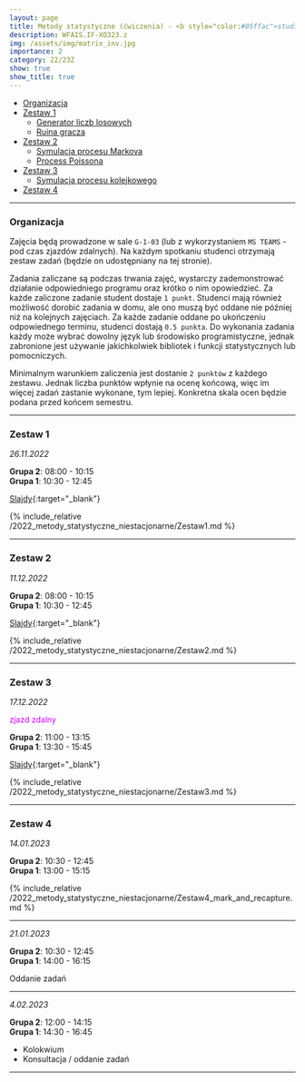 ```yaml
---
layout: page
title: Metody statystyczne (ćwiczenia) - <b style="color:#05ffac">studia niestacjonarne</b> 
description: WFAIS.IF-XO323.z
img: /assets/img/matrix_inv.jpg
importance: 2
category: 22/23Z
show: true
show_title: true
---
```


<!-- no toc --> 
- [Organizacja](#organizacja)
- [Zestaw 1](#zestaw-1)
    - [Generator liczb losowych](#generator-liczb-losowych)
    - [Ruina gracza](#ruina-gracza)
- [Zestaw 2](#zestaw-2)
    - [Symulacja procesu Markova](#symulacja-procesu-markova)
    - [Process Poissona](#process-poissona)
- [Zestaw 3](#zestaw-3)
    - [Symulacja procesu kolejkowego](#symulacja-procesu-kolejkowego)
- [Zestaw 4](#zestaw-4)

---

### **Organizacja**

Zajęcia będą prowadzone w sale `G-1-03` (lub z wykorzystaniem `MS TEAMS` - pod czas zjazdów zdalnych).
Na każdym spotkaniu studenci otrzymają zestaw zadań (będzie on udostępniany na tej stronie). 


Zadania zaliczane są podczas trwania zajęć, wystarczy zademonstrować działanie odpowiedniego programu oraz krótko o nim opowiedzieć. Za każde zaliczone zadanie student dostaje `1 punkt`.
Studenci mają również możliwość dorobić zadania w domu, ale ono muszą być oddane nie później niż na kolejnych zajęciach. Za każde zadanie oddane po ukończeniu odpowiednego terminu, studenci dostają `0.5 punkta`.
Do wykonania zadania każdy może wybrać dowolny język lub środowisko programistyczne, jednak zabronione jest używanie jakichkolwiek bibliotek i funkcji statystycznych lub pomocniczych.

Minimalnym warunkiem zaliczenia jest dostanie `2 punktów` z każdego zestawu. Jednak liczba punktów wpłynie na ocenę końcową, więc im więcej zadań zastanie wykonane, tym lepiej. Konkretna skala ocen będzie podana przed końcem semestru.

---

### **Zestaw 1**

*26.11.2022*

**Grupa 2**: 08:00 - 10:15  
**Grupa 1**: 10:30 - 12:45

[Slajdy](/teaching/2022_metody_statystyczne_niestacjonarne/1_Urbanevych_2022.pdf){:target="_blank"}

{% include_relative /2022_metody_statystyczne_niestacjonarne/Zestaw1.md %}

---

### **Zestaw 2**

*11.12.2022*

**Grupa 2**: 08:00 - 10:15  
**Grupa 1**: 10:30 - 12:45

<!-- Process Markova + Poisson -->

[Slajdy](/teaching/2022_metody_statystyczne_niestacjonarne/2_Urbanevych_2022.pdf){:target="_blank"}

{% include_relative /2022_metody_statystyczne_niestacjonarne/Zestaw2.md %}


---

### **Zestaw 3**

*17.12.2022*

<span style="color:#cc00ff"> zjazd zdalny </span>

**Grupa 2**: 11:00 - 13:15  
**Grupa 1**: 13:30 - 15:45

<!-- Proces Kolejkowy -->

[Slajdy](/teaching/2022_metody_statystyczne_niestacjonarne/3_Urbanevych_2022.pdf){:target="_blank"}

{% include_relative /2022_metody_statystyczne_niestacjonarne/Zestaw3.md %}


---

### **Zestaw 4**

*14.01.2023*

**Grupa 2**: 10:30 - 12:45  
**Grupa 1**: 13:00 - 15:15

{% include_relative /2022_metody_statystyczne_niestacjonarne/Zestaw4_mark_and_recapture.md %}


---

*21.01.2023*

**Grupa 2**: 10:30 - 12:45  
**Grupa 1**: 14:00 - 16:15

Oddanie zadań

<!-- Population size estimation (Bayes) ?
    Card game (BlackJack)  ?-->
<!-- Proces Kolejkowy (paralelny konsekwentny)  ? -->

---

*4.02.2023*

**Grupa 2**: 12:00 - 14:15  
**Grupa 1**: 14:30 - 16:45

* Kolokwium
* Konsultacja / oddanie zadań

---